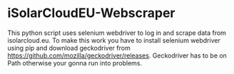 # iSolarCloudEU-Webscraper
This python script uses selenium webdriver to log in and scrape data from isolarcloud.eu.
To make this work you have to install selenium webdriver using pip and download geckodriver from https://github.com/mozilla/geckodriver/releases.
Geckodriver has to be on Path otherwise your gonna run into problems.
